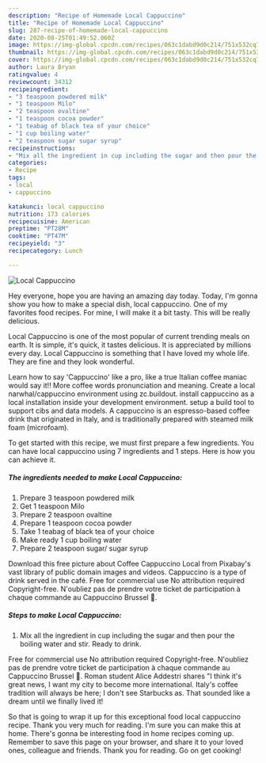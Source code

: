 ```yaml
---
description: "Recipe of Homemade Local Cappuccino"
title: "Recipe of Homemade Local Cappuccino"
slug: 287-recipe-of-homemade-local-cappuccino
date: 2020-08-25T01:49:52.060Z
image: https://img-global.cpcdn.com/recipes/063c1dabd9d0c214/751x532cq70/local-cappuccino-recipe-main-photo.jpg
thumbnail: https://img-global.cpcdn.com/recipes/063c1dabd9d0c214/751x532cq70/local-cappuccino-recipe-main-photo.jpg
cover: https://img-global.cpcdn.com/recipes/063c1dabd9d0c214/751x532cq70/local-cappuccino-recipe-main-photo.jpg
author: Laura Bryan
ratingvalue: 4
reviewcount: 34312
recipeingredient:
- "3 teaspoon powdered milk"
- "1 teaspoon Milo"
- "2 teaspoon ovaltine"
- "1 teaspoon cocoa powder"
- "1 teabag of black tea of your choice"
- "1 cup boiling water"
- "2 teaspoon sugar sugar syrup"
recipeinstructions:
- "Mix all the ingredient in cup including the sugar and then pour the boiling water and stir. Ready to drink."
categories:
- Recipe
tags:
- local
- cappuccino

katakunci: local cappuccino 
nutrition: 173 calories
recipecuisine: American
preptime: "PT28M"
cooktime: "PT47M"
recipeyield: "3"
recipecategory: Lunch

---
```



![Local Cappuccino](https://img-global.cpcdn.com/recipes/063c1dabd9d0c214/751x532cq70/local-cappuccino-recipe-main-photo.jpg)

Hey everyone, hope you are having an amazing day today. Today, I'm gonna show you how to make a special dish, local cappuccino. One of my favorites food recipes. For mine, I will make it a bit tasty. This will be really delicious.

Local Cappuccino is one of the most popular of current trending meals on earth. It is simple, it's quick, it tastes delicious. It is appreciated by millions every day. Local Cappuccino is something that I have loved my whole life. They are fine and they look wonderful.

Learn how to say &#39;Cappuccino&#39; like a pro, like a true Italian coffee maniac would say it!! More coffee words pronunciation and meaning. Create a local narwhal/cappuccino environment using zc.buildout. install cappuccino as a local installation inside your development environment. setup a build tool to support cibs and data models. A cappuccino is an espresso-based coffee drink that originated in Italy, and is traditionally prepared with steamed milk foam (microfoam).


To get started with this recipe, we must first prepare a few ingredients. You can have local cappuccino using 7 ingredients and 1 steps. Here is how you can achieve it.

<!--inarticleads1-->

##### The ingredients needed to make Local Cappuccino:

1. Prepare 3 teaspoon powdered milk
1. Get 1 teaspoon Milo
1. Prepare 2 teaspoon ovaltine
1. Prepare 1 teaspoon cocoa powder
1. Take 1 teabag of black tea of your choice
1. Make ready 1 cup boiling water
1. Prepare 2 teaspoon sugar/ sugar syrup


Download this free picture about Coffee Cappuccino Local from Pixabay&#39;s vast library of public domain images and videos. Cappuccino is a type of drink served in the café. Free for commercial use No attribution required Copyright-free. N&#39;oubliez pas de prendre votre ticket de participation à chaque commande au Cappuccino Brussel 🛴. 

<!--inarticleads2-->

##### Steps to make Local Cappuccino:

1. Mix all the ingredient in cup including the sugar and then pour the boiling water and stir. Ready to drink.


Free for commercial use No attribution required Copyright-free. N&#39;oubliez pas de prendre votre ticket de participation à chaque commande au Cappuccino Brussel 🛴. Roman student Alice Addestri shares &#34;I think it&#39;s great news, I want my city to become more international. Italy&#39;s coffee tradition will always be here; I don&#39;t see Starbucks as. That sounded like a dream until we finally lived it! 

So that is going to wrap it up for this exceptional food local cappuccino recipe. Thank you very much for reading. I'm sure you can make this at home. There's gonna be interesting food in home recipes coming up. Remember to save this page on your browser, and share it to your loved ones, colleague and friends. Thank you for reading. Go on get cooking!
